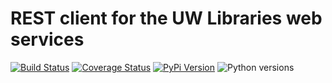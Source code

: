 # REST client for the UW Libraries web services

[![Build Status](https://api.travis-ci.org/uw-it-aca/uw-restclients-libraries.svg?branch=master)](https://travis-ci.org/uw-it-aca/uw-restclients-libraries)
[![Coverage Status](https://coveralls.io/repos/github/uw-it-aca/uw-restclients-libraries/badge.svg?branch=master)](https://coveralls.io/github/uw-it-aca/uw-restclients-libraries?branch=master)
[![PyPi Version](https://img.shields.io/pypi/v/uw-restclients-libraries.svg)](https://pypi.python.org/pypi/uw-restclients-libraries)
![Python versions](https://img.shields.io/pypi/pyversions/uw-restclients-libraries.svg)
